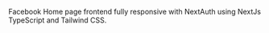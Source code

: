 Facebook Home page frontend fully responsive with NextAuth using NextJs TypeScript and Tailwind CSS.
